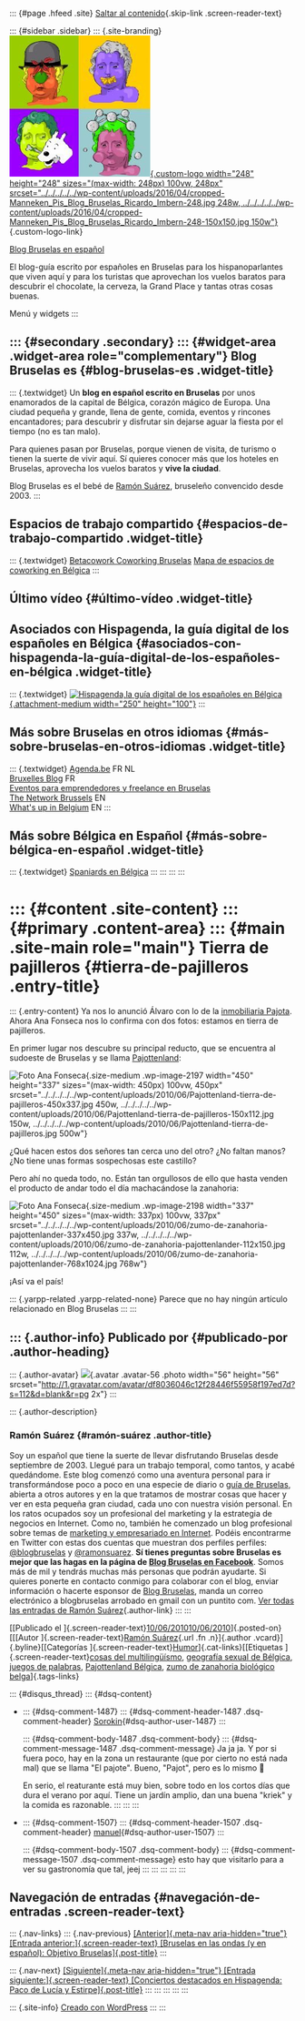 ::: {#page .hfeed .site}
[Saltar al
contenido](../../../../../index.html?p=2196#content){.skip-link
.screen-reader-text}

::: {#sidebar .sidebar}
::: {.site-branding}
[![](../../../../../wp-content/uploads/2016/04/cropped-Manneken_Pis_Blog_Bruselas_Ricardo_Imbern-248.jpg){.custom-logo
width="248" height="248" sizes="(max-width: 248px) 100vw, 248px"
srcset="../../../../../wp-content/uploads/2016/04/cropped-Manneken_Pis_Blog_Bruselas_Ricardo_Imbern-248.jpg 248w, ../../../../../wp-content/uploads/2016/04/cropped-Manneken_Pis_Blog_Bruselas_Ricardo_Imbern-248-150x150.jpg 150w"}](../../../../../index.html){.custom-logo-link}

[Blog Bruselas en español](../../../../../index.html)

El blog-guía escrito por españoles en Bruselas para los hispanoparlantes
que viven aquí y para los turistas que aprovechan los vuelos baratos
para descubrir el chocolate, la cerveza, la Grand Place y tantas otras
cosas buenas.

Menú y widgets
:::

::: {#secondary .secondary}
::: {#widget-area .widget-area role="complementary"}
Blog Bruselas es {#blog-bruselas-es .widget-title}
----------------

::: {.textwidget}
Un **blog en español escrito en Bruselas** por unos enamorados de la
capital de Bélgica, corazón mágico de Europa. Una ciudad pequeña y
grande, llena de gente, comida, eventos y rincones encantadores; para
descubrir y disfrutar sin dejarse aguar la fiesta por el tiempo (no es
tan malo).

Para quienes pasan por Bruselas, porque vienen de visita, de turismo o
tienen la suerte de vivir aquí. Sí quieres conocer más que los hoteles
en Bruselas, aprovecha los vuelos baratos y **vive la ciudad**.

Blog Bruselas es el bebé de [Ramón Suárez](http://www.ramonsuarez.com),
bruseleño convencido desde 2003.
:::

Espacios de trabajo compartido {#espacios-de-trabajo-compartido .widget-title}
------------------------------

::: {.textwidget}
[Betacowork Coworking Bruselas](http://www.betacowork.com) [Mapa de
espacios de coworking en Bélgica](http://coworkingbelgium.com)
:::

Último vídeo {#último-vídeo .widget-title}
------------

Asociados con Hispagenda, la guía digital de los españoles en Bélgica {#asociados-con-hispagenda-la-guía-digital-de-los-españoles-en-bélgica .widget-title}
---------------------------------------------------------------------

::: {.textwidget}
[![Hispagenda,la guía digital de los españoles en
Bélgica](../../../../../wp-content/uploads/2010/04/Hispagenda-250px.gif "Hispagenda, la guía digital de los españoles en Bélgica"){.attachment-medium
width="250" height="100"}](http://www.hispagenda.com)
:::

Más sobre Bruselas en otros idiomas {#más-sobre-bruselas-en-otros-idiomas .widget-title}
-----------------------------------

::: {.textwidget}
[Agenda.be](http://www.agenda.be) FR NL\
[Bruxelles Blog](http://www.bxlblog.be/) FR\
[Eventos para emprendedores y freelance en
Bruselas](http://www.betacowork.com/events/)\
[The Network
Brussels](http://groups.yahoo.com/group/TheNetworkBrussels/) EN\
[What\'s up in Belgium](http://www.whatsupin.be/) EN
:::

Más sobre Bélgica en Español {#más-sobre-bélgica-en-español .widget-title}
----------------------------

::: {.textwidget}
[Spaniards en Bélgica](http://www.spaniards.es/paises/belgica)
:::
:::
:::
:::

::: {#content .site-content}
::: {#primary .content-area}
::: {#main .site-main role="main"}
Tierra de pajilleros {#tierra-de-pajilleros .entry-title}
====================

::: {.entry-content}
Ya nos lo anunció Álvaro con lo de la [inmobiliaria
Pajota](http://www.blogbruselas.com/2010/04/%C2%A1como-van-estos-belgas.html "Inmobiliaria Pajota en Halle, ¿han cogido el nombre a mano?").
Ahora Ana Fonseca nos lo confirma con dos fotos: estamos en tierra de
pajilleros.

En primer lugar nos descubre su principal reducto, que se encuentra al
sudoeste de Bruselas y se llama
[Pajottenland](http://fr.wikipedia.org/wiki/Pajottenland "Pajottenland en la Wikipedia"):

![Foto Ana
Fonseca](../../../../../wp-content/uploads/2010/06/Pajottenland-tierra-de-pajilleros-450x337.jpg "Pajottenland tierra de pajilleros en Bélgica"){.size-medium
.wp-image-2197 width="450" height="337"
sizes="(max-width: 450px) 100vw, 450px"
srcset="../../../../../wp-content/uploads/2010/06/Pajottenland-tierra-de-pajilleros-450x337.jpg 450w, ../../../../../wp-content/uploads/2010/06/Pajottenland-tierra-de-pajilleros-150x112.jpg 150w, ../../../../../wp-content/uploads/2010/06/Pajottenland-tierra-de-pajilleros.jpg 500w"}

¿Qué hacen estos dos señores tan cerca uno del otro? ¿No faltan manos?
¿No tiene unas formas sospechosas este castillo?

Pero ahí no queda todo, no. Están tan orgullosos de ello que hasta
venden el producto de andar todo el día machacándose la zanahoria:

![Foto Ana
Fonseca](../../../../../wp-content/uploads/2010/06/zumo-de-zanahoria-pajottenlander-337x450.jpg "Zumo de zanahoria Pajottenlander, ¿la zanahoria es un nabo?"){.size-medium
.wp-image-2198 width="337" height="450"
sizes="(max-width: 337px) 100vw, 337px"
srcset="../../../../../wp-content/uploads/2010/06/zumo-de-zanahoria-pajottenlander-337x450.jpg 337w, ../../../../../wp-content/uploads/2010/06/zumo-de-zanahoria-pajottenlander-112x150.jpg 112w, ../../../../../wp-content/uploads/2010/06/zumo-de-zanahoria-pajottenlander-768x1024.jpg 768w"}

¡Así va el país!

::: {.yarpp-related .yarpp-related-none}
Parece que no hay ningún artículo relacionado en Blog Bruselas
:::
:::

::: {.author-info}
Publicado por {#publicado-por .author-heading}
-------------

::: {.author-avatar}
![](http://1.gravatar.com/avatar/df8036046c12f28446f55958f197ed7d?s=56&d=blank&r=pg){.avatar
.avatar-56 .photo width="56" height="56"
srcset="http://1.gravatar.com/avatar/df8036046c12f28446f55958f197ed7d?s=112&d=blank&r=pg 2x"}
:::

::: {.author-description}
### Ramón Suárez {#ramón-suárez .author-title}

Soy un español que tiene la suerte de llevar disfrutando Bruselas desde
septiembre de 2003. Llegué para un trabajo temporal, como tantos, y
acabé quedándome. Este blog comenzó como una aventura personal para ir
transformándose poco a poco en una especie de diario o [guía de
Bruselas](../../../../../index.html), abierta a otros autores y en la
que tratamos de mostrar cosas que hacer y ver en esta pequeña gran
ciudad, cada uno con nuestra visión personal. En los ratos ocupados soy
un profesional del marketing y la estrategia de negocios en Internet.
Como no, también he comenzado un blog profesional sobre temas de
[marketing y empresariado en Internet](http://ramonsuarez.com). Podéis
encontrarme en Twitter con estas dos cuentas que muestran dos perfiles
perfiles: [\@blogbruselas](http://twitter.com/blogbruselas) y
[\@ramonsuarez](http://twitter.com/ramonsuarez). **Sí tienes preguntas
sobre Bruselas es mejor que las hagas en la página de [Blog Bruselas en
Facebook](http://www.facebook.com/blogbruselas)**. Somos más de mil y
tendrás muchas más personas que podrán ayudarte. Si quieres ponerte en
contacto conmigo para colaborar con el blog, enviar información o
hacerte esponsor de [Blog Bruselas](../../../../../index.html), manda un
correo electrónico a blogbruselas arrobado en gmail con un puntito com.
[Ver todas las entradas de Ramón
Suárez](../../../04/30/index.html?author=2){.author-link}
:::
:::

[[Publicado el
]{.screen-reader-text}[10/06/201010/06/2010](../../../../../index.html?p=2196)]{.posted-on}[[[Autor
]{.screen-reader-text}[Ramón
Suárez](../../../04/30/index.html?author=2){.url .fn .n}]{.author
.vcard}]{.byline}[[Categorías
]{.screen-reader-text}[Humor](../../../../category/humor/index.html)]{.cat-links}[[Etiquetas
]{.screen-reader-text}[cosas del
multilingüísmo](../../../../tag/cosas-del-multilinguismo/index.html),
[geografía sexual de
Bélgica](../../../../tag/geografia-sexual-de-belgica/index.html),
[juegos de palabras](../../../../tag/juegos-de-palabras/index.html),
[Pajottenland Bélgica](../../../../tag/pajottenland-belgica/index.html),
[zumo de zanahoria biológico
belga](../../../../tag/zumo-de-zanahoria-biologico-belga/index.html)]{.tags-links}

::: {#disqus_thread}
::: {#dsq-content}
-   ::: {#dsq-comment-1487}
    ::: {#dsq-comment-header-1487 .dsq-comment-header}
    [Sorokin](http://diriodeunaburrido.blogspot.com/){#dsq-author-user-1487}
    :::

    ::: {#dsq-comment-body-1487 .dsq-comment-body}
    ::: {#dsq-comment-message-1487 .dsq-comment-message}
    Ja ja ja. Y por si fuera poco, hay en la zona un restaurante (que
    por cierto no está nada mal) que se llama "El pajote". Bueno,
    "Pajot", pero es lo mismo 🙂

    En serio, el reaturante está muy bien, sobre todo en los cortos días
    que dura el verano por aquí. Tiene un jardín amplio, dan una buena
    "kriek" y la comida es razonable.
    :::
    :::
    :::

-   ::: {#dsq-comment-1507}
    ::: {#dsq-comment-header-1507 .dsq-comment-header}
    [manuel](http://garciamadrid.blogspot.com/){#dsq-author-user-1507}
    :::

    ::: {#dsq-comment-body-1507 .dsq-comment-body}
    ::: {#dsq-comment-message-1507 .dsq-comment-message}
    esto hay que visitarlo para a ver su gastronomía que tal, jeej
    :::
    :::
    :::
:::
:::

Navegación de entradas {#navegación-de-entradas .screen-reader-text}
----------------------

::: {.nav-links}
::: {.nav-previous}
[[Anterior]{.meta-nav aria-hidden="true"} [Entrada
anterior:]{.screen-reader-text} [Bruselas en las ondas (y en español):
Objetivo Bruselas]{.post-title}](../../../../../index.html?p=2181)
:::

::: {.nav-next}
[[Siguiente]{.meta-nav aria-hidden="true"} [Entrada
siguiente:]{.screen-reader-text} [Conciertos destacados en Hispagenda:
Paco de Lucía y Estirpe]{.post-title}](../../../../../index.html?p=2204)
:::
:::
:::
:::
:::

::: {.site-info}
[Creado con WordPress](https://es.wordpress.org/)
:::
:::
